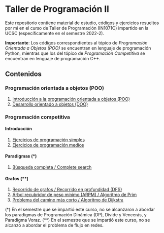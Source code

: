 # Taller de Programación II

Este repositorio contiene material de estudio, códigos y ejercicios resueltos por mí en el curso de Taller de Programación (IN1071C) impartido en la UCSC (específicamente en el semestre 2022-2).

**Importante**: Los códigos correspondientes al tópico de *Programación Orientada a Objetos (POO)* se encuentran en lenguaje de programación Python, mientras que los del tópico de *Programación Competitiva* se encuentran en lenguaje de programación C++.

## Contenidos

### Programación orientada a objetos (POO)
1. [Introducción a la programación orientada a objetos (POO)](https://github.com/AlvaroMolinaCL/TallerDeProgramacion2/tree/main/POO/01_introPOO)
2. [Desarrollo orientado a objetos (DOO)](https://github.com/AlvaroMolinaCL/TallerDeProgramacion2/tree/main/POO/02_DOO)

### Programación competitiva

#### Introducción
1. [Ejercicios de programación simples](https://github.com/AlvaroMolinaCL/TallerDeProgramacion2/tree/main/programacionCompetitiva/01_ejerciciosSimples)
2. [Ejercicios de programación medios](https://github.com/AlvaroMolinaCL/TallerDeProgramacion2/tree/main/programacionCompetitiva/02_ejerciciosMedios)

#### Paradigmas (*)
1. [Búsqueda completa / Complete search](https://github.com/AlvaroMolinaCL/TallerDeProgramacion2/tree/main/programacionCompetitiva/03_busquedaCompleta)

#### Grafos (**)
1. [Recorrido de grafos / Recorrido en profundidad (DFS)](https://github.com/AlvaroMolinaCL/TallerDeProgramacion2/tree/main/programacionCompetitiva/04_grafos/recorridoGrafos)
2. [Árbol recubridor de peso mínimo (ARPM) / Algoritmo de Prim](https://github.com/AlvaroMolinaCL/TallerDeProgramacion2/tree/main/programacionCompetitiva/04_grafos/ARPM_y_CaminoMasCorto)
3. [Problema del camino más corto / Algoritmo de Dijkstra](https://github.com/AlvaroMolinaCL/TallerDeProgramacion2/tree/main/programacionCompetitiva/04_grafos/ARPM_y_CaminoMasCorto)

(*) En el semestre que se impartió este curso, no se alcanzaron a abordar los paradigmas de Programación Dinámica (DP), Divide y Vencerás, y Paradigma Voraz.
(**) En el semestre que se impartió este curso, no se alcanzó a abordar el problema de flujo en redes.